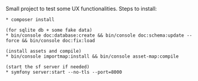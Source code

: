 Small project to test some UX functionalities.
Steps to install:

````
* composer install

(for sqlite db + some fake data) 
* bin/console doc:database:create && bin/console doc:schema:update --force && bin/console doc:fix:load

(install assets and compile) 
* bin/console importmap:install && bin/console asset-map:compile

(start the sf server if needed)
* symfony server:start --no-tls --port=8000
````